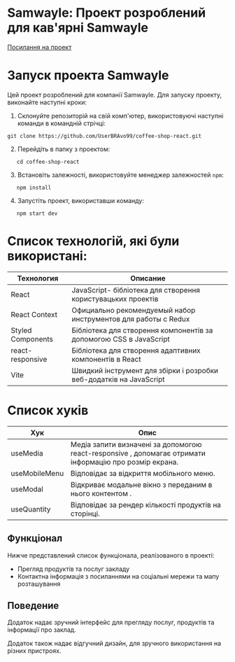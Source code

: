# Samwayle: Проект розроблений для кав'ярні Samwayle

[Посилання на проект](coffee-shop-react-seven.vercel.app/)

# Запуск проекта Samwayle

Цей проект розроблений для компанії Samwayle. Для запуску проекту, виконайте наступні кроки:

1. Склонуйте репозиторій на свій комп'ютер, використовуючі наступні команди в командній стрічці:

```
git clone https://github.com/UserBRAvo99/coffee-shop-react.git
```

2. Перейдіть в папку з проектом:

```
   cd coffee-shop-react
```

3. Встановіть залежності, використовуйте менеджер залежностей `npm`:

```
   npm install
```

4. Запустіть проект, використавши команду:

```
   npm start dev
```

# Список технологій, які були використані:

| Технология        | Описание                                                            |
| ----------------- | ------------------------------------------------------------------- |
| React             | JavaScript- бібліотека для створення користувацьких проектів        |
| React Context     | Официально рекомендуемый набор инструментов для работы с Redux      |
| Styled Components | Бібліотека для створення компонентів за допомогою CSS в JavaScript  |
| react-responsive  | Бібліотека для створення адаптивних компонентів в React             |
| Vite              | Швидкий інструмент для збірки і розробки веб-додатків на JavaScript |

# Список хуків

| Хук           | Опис                                                                                                    |
| ------------- | ------------------------------------------------------------------------------------------------------- |
| useMedia      | Медіа запити визначені за допомогою react-responsive , допомагає отримати інформацію про розмір екрана. |
| useMobileMenu | Відповідає за відкриття мобільного меню.                                                                |
| useModal      | Відкриває модальне вікно з переданим в нього контентом .                                                |
| useQuantity   | Відповідає за рендер кількості продуктів на сторінці.                                                   |

## Функціонал

Нижче представлений список функціонала, реалізованого в проекті:

- Прегляд продуктів та послуг закладу
- Контактна інформація з посиланнями на соціальні мережи та мапу розташування

## Поведение

Додаток надає зручний інтерфейс для прегляду послуг, продуктів та інформації про заклад.

Додаток також надає відгучний дизайн, для зручного використання на різних пристроях.

